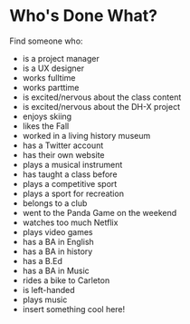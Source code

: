 # Who's Done What?

Find someone who:

- is a project manager
- is a UX designer
- works fulltime
- works parttime
- is excited/nervous about the class content
- is excited/nervous about the DH-X project
- enjoys skiing
- likes the Fall
- worked in a living history museum
- has a Twitter account
- has their own website
- plays a musical instrument
- has taught a class before
- plays a competitive sport
- plays a sport for recreation
- belongs to a club
- went to the Panda Game on the weekend
- watches too much Netflix
- plays video games
- has a BA in English
- has a BA in history
- has a B.Ed
- has a BA in Music
- rides a bike to Carleton
- is left-handed
- plays music
- insert something cool here!
